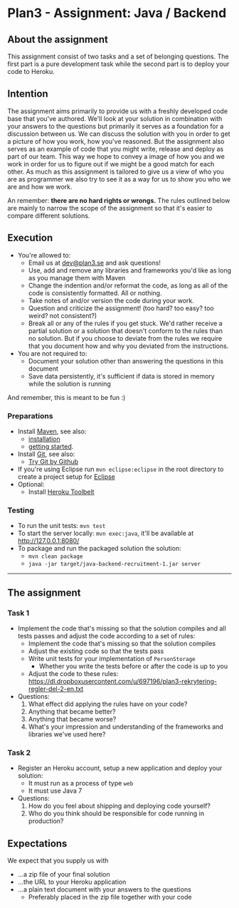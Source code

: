 Plan3 - Assignment: Java / Backend
==================================

## About the assignment
This assignment consist of two tasks and a set of belonging questions. The first part is a pure development task while the second part is to deploy your code to Heroku.

## Intention
The assignment aims primarily to provide us with a freshly developed code base that you've authored. We'll look at your solution in combination with your answers to the questions but primarily it serves as a foundation for a discussion between us. We can discuss the solution with you in order to get a picture of how you work, how you've reasoned.
But the assignment also serves as an example of code that you might write, release and deploy as part of our team. This way we hope to convey a image of how you and we work in order for us to figure out if we might be a good match for each other. As much as this assignment is tailored to give us a view of who you are as programmer we also try to see it as a way for us to show you who we are and how we work.

An remember: **there are no hard rights or wrongs.** The rules outlined below are mainly to narrow the scope of the assignment so that it's easier to compare different solutions.

## Execution
* You're allowed to:
    * Email us at dev@plan3.se and ask questions!
    * Use, add and remove any libraries and frameworks you'd like as long as you manage them with Maven
    * Change the indention and/or reformat the code, as long as all of the code is consistently formatted. All or nothing.
    * Take notes of and/or version the code during your work.
    * Question and criticize the assignment! (too hard? too easy? too weird? not consistent?)
    * Break all or any of the rules if you get stuck. We'd rather receive a partial solution or a solution that doesn't conform to the rules than no solution. But if you choose to deviate from the rules we require that you document how and why you deviated from the instructions.
* You are not required to:
    * Document your solution other than answering the questions in this document
    * Save data persistently, it's sufficient if data is stored in memory while the solution is running

And remember, this is meant to be fun :)

### Preparations
* Install [Maven](http://maven.apache.org), see also:
    * [installation](http://maven.apache.org/download.html#Installation)
    * [getting started](http://maven.apache.org/guides/getting-started/maven-in-five-minutes.html).
* Install [Git](http://git-scm.com), see also:
    * [Try Git by Github](http://try.github.com/)
* If you're using Eclipse run `mvn eclipse:eclipse` in the root directory to create a project setup for [Eclipse](http://www.eclipse.org/)
* Optional:
    * Install [Heroku Toolbelt](https://toolbelt.heroku.com/)

### Testing
* To run the unit tests: `mvn test`
* To start the server locally: `mvn exec:java`, it'll be available at http://127.0.0.1:8080/
* To package and run the packaged solution the solution:
    * `mvn clean package`
    * `java -jar target/java-backend-recruitment-1.jar server`

----

## The assignment

### Task 1
* Implement the code that's missing so that the solution compiles and all tests passes and adjust the code according to a set of rules:
    * Implement the code that's missing so that the solution compiles
    * Adjust the existing code so that the tests pass
    * Write unit tests for your implementation of `PersonStorage`
       * Whether you write the tests before or after the code is up to you
    * Adjust the code to these rules: https://dl.dropboxusercontent.com/u/697196/plan3-rekrytering-regler-del-2-en.txt
* Questions:
    1. What effect did applying the rules have on your code?
    2. Anything that became better?
    3. Anything that became worse?
    4. What's your impression and understanding of the frameworks and libraries we've used here?

### Task 2
* Register an Heroku account, setup a new application and deploy your solution:
    * It must run as a process of type `web`
    * It must use Java 7
* Questions:
    1. How do you feel about shipping and deploying code yourself?
    2. Who do you think should be responsible for code running in production?

## Expectations
We expect that you supply us with
* ...a zip file of your final solution
* ...the URL to your Heroku application
* ...a plain text document with your answers to the questions
    * Preferably placed in the zip file together with your code
